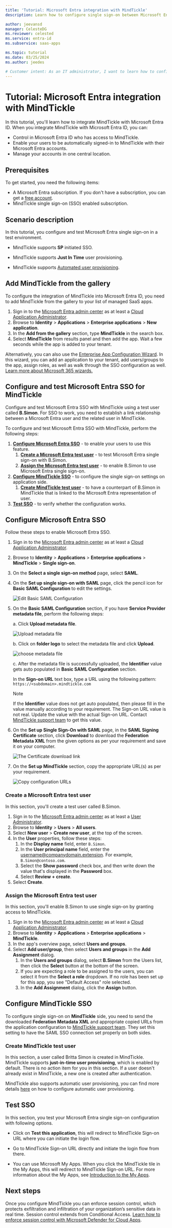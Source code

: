 ```yaml
---
title: 'Tutorial: Microsoft Entra integration with MindTickle'
description: Learn how to configure single sign-on between Microsoft Entra ID and MindTickle.

author: jeevansd
manager: CelesteDG
ms.reviewer: celested
ms.service: entra-id
ms.subservice: saas-apps

ms.topic: tutorial
ms.date: 03/25/2024
ms.author: jeedes

# Customer intent: As an IT administrator, I want to learn how to configure single sign-on between Microsoft Entra ID and MindTickle so that I can control who has access to MindTickle, enable automatic sign-in with Microsoft Entra accounts, and manage my accounts in one central location.
---
```

# Tutorial: Microsoft Entra integration with MindTickle

In this tutorial, you'll learn how to integrate MindTickle with Microsoft Entra ID. When you integrate MindTickle with Microsoft Entra ID, you can:

* Control in Microsoft Entra ID who has access to MindTickle.
* Enable your users to be automatically signed-in to MindTickle with their Microsoft Entra accounts.
* Manage your accounts in one central location.

## Prerequisites

To get started, you need the following items:

* A Microsoft Entra subscription. If you don't have a subscription, you can get a [free account](https://azure.microsoft.com/free/).
* MindTickle single sign-on (SSO) enabled subscription.

## Scenario description

In this tutorial, you configure and test Microsoft Entra single sign-on in a test environment.

* MindTickle supports **SP** initiated SSO.

* MindTickle supports **Just In Time** user provisioning.

* MindTickle supports [Automated user provisioning](mindtickle-provisioning-tutorial.md).

## Add MindTickle from the gallery

To configure the integration of MindTickle into Microsoft Entra ID, you need to add MindTickle from the gallery to your list of managed SaaS apps.

1. Sign in to the [Microsoft Entra admin center](https://entra.microsoft.com) as at least a [Cloud Application Administrator](~/identity/role-based-access-control/permissions-reference.md#cloud-application-administrator).
1. Browse to **Identity** > **Applications** > **Enterprise applications** > **New application**.
1. In the **Add from the gallery** section, type **MindTickle** in the search box.
1. Select **MindTickle** from results panel and then add the app. Wait a few seconds while the app is added to your tenant.

 Alternatively, you can also use the [Enterprise App Configuration Wizard](https://portal.office.com/AdminPortal/home?Q=Docs#/azureadappintegration). In this wizard, you can add an application to your tenant, add users/groups to the app, assign roles, as well as walk through the SSO configuration as well. [Learn more about Microsoft 365 wizards.](/microsoft-365/admin/misc/azure-ad-setup-guides)

<a name='configure-and-test-azure-ad-sso-for-mindtickle'></a>

## Configure and test Microsoft Entra SSO for MindTickle

Configure and test Microsoft Entra SSO with MindTickle using a test user called **B.Simon**. For SSO to work, you need to establish a link relationship between a Microsoft Entra user and the related user in MindTickle.

To configure and test Microsoft Entra SSO with MindTickle, perform the following steps:

1. **[Configure Microsoft Entra SSO](#configure-azure-ad-sso)** - to enable your users to use this feature.
    1. **[Create a Microsoft Entra test user](#create-an-azure-ad-test-user)** - to test Microsoft Entra single sign-on with B.Simon.
    1. **[Assign the Microsoft Entra test user](#assign-the-azure-ad-test-user)** - to enable B.Simon to use Microsoft Entra single sign-on.
1. **[Configure MindTickle SSO](#configure-mindtickle-sso)** - to configure the single sign-on settings on application side.
    1. **[Create MindTickle test user](#create-mindtickle-test-user)** - to have a counterpart of B.Simon in MindTickle that is linked to the Microsoft Entra representation of user.
1. **[Test SSO](#test-sso)** - to verify whether the configuration works.

<a name='configure-azure-ad-sso'></a>

## Configure Microsoft Entra SSO

Follow these steps to enable Microsoft Entra SSO.

1. Sign in to the [Microsoft Entra admin center](https://entra.microsoft.com) as at least a [Cloud Application Administrator](~/identity/role-based-access-control/permissions-reference.md#cloud-application-administrator).
1. Browse to **Identity** > **Applications** > **Enterprise applications** > **MindTickle** > **Single sign-on**.
1. On the **Select a single sign-on method** page, select **SAML**.
1. On the **Set up single sign-on with SAML** page, click the pencil icon for **Basic SAML Configuration** to edit the settings.

   ![Edit Basic SAML Configuration](common/edit-urls.png)

1. On the **Basic SAML Configuration** section, if you have **Service Provider metadata file**, perform the following steps:

	a. Click **Upload metadata file**.

    ![Upload metadata file](common/upload-metadata.png)

	b. Click on **folder logo** to select the metadata file and click **Upload**.

	![choose metadata file](common/browse-upload-metadata.png)

	c. After the metadata file is successfully uploaded, the **Identifier** value gets auto populated in **Basic SAML Configuration** section.

	In the **Sign-on URL** text box, type a URL using the following pattern:
    `https://<subdomain>.mindtickle.com`

	> [!Note]
	> If the **Identifier** value does not get auto populated, then please fill in the value manually according to your requirement. The Sign-on URL value is not real. Update the value with the actual Sign-on URL. Contact [MindTickle support team](mailto:support@mindtickle.com) to get this value.

1. On the **Set up Single Sign-On with SAML** page, in the **SAML Signing Certificate** section, click **Download** to download the **Federation Metadata XML** from the given options as per your requirement and save it on your computer.

	![The Certificate download link](common/metadataxml.png)

6. On the **Set up MindTickle** section, copy the appropriate URL(s) as per your requirement.

	![Copy configuration URLs](common/copy-configuration-urls.png)

<a name='create-an-azure-ad-test-user'></a>

### Create a Microsoft Entra test user 

In this section, you'll create a test user called B.Simon.

1. Sign in to the [Microsoft Entra admin center](https://entra.microsoft.com) as at least a [User Administrator](~/identity/role-based-access-control/permissions-reference.md#user-administrator).
1. Browse to **Identity** > **Users** > **All users**.
1. Select **New user** > **Create new user**, at the top of the screen.
1. In the **User** properties, follow these steps:
   1. In the **Display name** field, enter `B.Simon`.  
   1. In the **User principal name** field, enter the username@companydomain.extension. For example, `B.Simon@contoso.com`.
   1. Select the **Show password** check box, and then write down the value that's displayed in the **Password** box.
   1. Select **Review + create**.
1. Select **Create**.

<a name='assign-the-azure-ad-test-user'></a>

### Assign the Microsoft Entra test user

In this section, you'll enable B.Simon to use single sign-on by granting access to MindTickle.

1. Sign in to the [Microsoft Entra admin center](https://entra.microsoft.com) as at least a [Cloud Application Administrator](~/identity/role-based-access-control/permissions-reference.md#cloud-application-administrator).
1. Browse to **Identity** > **Applications** > **Enterprise applications** > **MindTickle**.
1. In the app's overview page, select **Users and groups**.
1. Select **Add user/group**, then select **Users and groups** in the **Add Assignment** dialog.
   1. In the **Users and groups** dialog, select **B.Simon** from the Users list, then click the **Select** button at the bottom of the screen.
   1. If you are expecting a role to be assigned to the users, you can select it from the **Select a role** dropdown. If no role has been set up for this app, you see "Default Access" role selected.
   1. In the **Add Assignment** dialog, click the **Assign** button.

## Configure MindTickle SSO

To configure single sign-on on **MindTickle** side, you need to send the downloaded **Federation Metadata XML** and appropriate copied URLs from the application configuration to [MindTickle support team](mailto:support@mindtickle.com). They set this setting to have the SAML SSO connection set properly on both sides.

### Create MindTickle test user

In this section, a user called Britta Simon is created in MindTickle. MindTickle supports **just-in-time user provisioning**, which is enabled by default. There is no action item for you in this section. If a user doesn't already exist in MindTickle, a new one is created after authentication.

MindTickle also supports automatic user provisioning, you can find more details [here](./mindtickle-provisioning-tutorial.md) on how to configure automatic user provisioning.

## Test SSO 

In this section, you test your Microsoft Entra single sign-on configuration with following options. 

* Click on **Test this application**, this will redirect to MindTickle Sign-on URL where you can initiate the login flow. 

* Go to MindTickle Sign-on URL directly and initiate the login flow from there.

* You can use Microsoft My Apps. When you click the MindTickle tile in the My Apps, this will redirect to MindTickle Sign-on URL. For more information about the My Apps, see [Introduction to the My Apps](https://support.microsoft.com/account-billing/sign-in-and-start-apps-from-the-my-apps-portal-2f3b1bae-0e5a-4a86-a33e-876fbd2a4510).

## Next steps

Once you configure MindTickle you can enforce session control, which protects exfiltration and infiltration of your organization’s sensitive data in real time. Session control extends from Conditional Access. [Learn how to enforce session control with Microsoft Defender for Cloud Apps](/cloud-app-security/proxy-deployment-aad).
